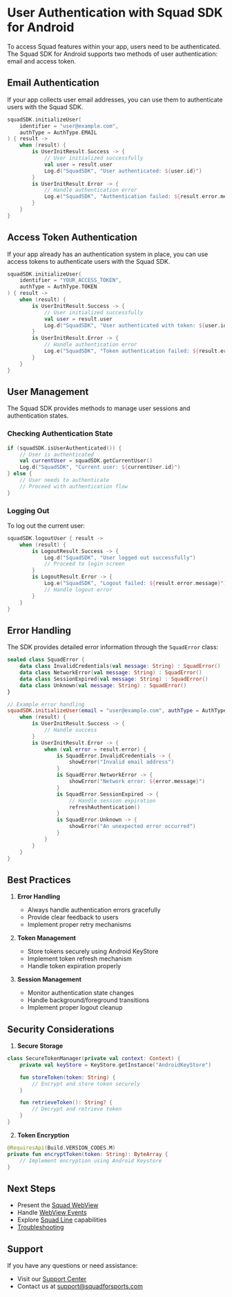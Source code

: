 # User Authentication with Squad SDK for Android

To access Squad features within your app, users need to be authenticated. The Squad SDK for Android supports two methods of user authentication: email and access token.

## Email Authentication

If your app collects user email addresses, you can use them to authenticate users with the Squad SDK.

```kotlin
squadSDK.initializeUser(
    identifier = "user@example.com",
    authType = AuthType.EMAIL
) { result ->
    when (result) {
        is UserInitResult.Success -> {
            // User initialized successfully
            val user = result.user
            Log.d("SquadSDK", "User authenticated: ${user.id}")
        }
        is UserInitResult.Error -> {
            // Handle authentication error
            Log.e("SquadSDK", "Authentication failed: ${result.error.message}")
        }
    }
}
```

## Access Token Authentication

If your app already has an authentication system in place, you can use access tokens to authenticate users with the Squad SDK.

```kotlin
squadSDK.initializeUser(
    identifier = "YOUR_ACCESS_TOKEN",
    authType = AuthType.TOKEN
) { result ->
    when (result) {
        is UserInitResult.Success -> {
            // User initialized successfully
            val user = result.user
            Log.d("SquadSDK", "User authenticated with token: ${user.id}")
        }
        is UserInitResult.Error -> {
            // Handle authentication error
            Log.e("SquadSDK", "Token authentication failed: ${result.error.message}")
        }
    }
}
```

## User Management

The Squad SDK provides methods to manage user sessions and authentication states.

### Checking Authentication State

```kotlin
if (squadSDK.isUserAuthenticated()) {
    // User is authenticated
    val currentUser = squadSDK.getCurrentUser()
    Log.d("SquadSDK", "Current user: ${currentUser.id}")
} else {
    // User needs to authenticate
    // Proceed with authentication flow
}
```

### Logging Out

To log out the current user:

```kotlin
squadSDK.logoutUser { result ->
    when (result) {
        is LogoutResult.Success -> {
            Log.d("SquadSDK", "User logged out successfully")
            // Proceed to login screen
        }
        is LogoutResult.Error -> {
            Log.e("SquadSDK", "Logout failed: ${result.error.message}")
            // Handle logout error
        }
    }
}
```

## Error Handling

The SDK provides detailed error information through the `SquadError` class:

```kotlin
sealed class SquadError {
    data class InvalidCredentials(val message: String) : SquadError()
    data class NetworkError(val message: String) : SquadError()
    data class SessionExpired(val message: String) : SquadError()
    data class Unknown(val message: String) : SquadError()
}

// Example error handling
squadSDK.initializeUser(email = "user@example.com", authType = AuthType.EMAIL) { result ->
    when (result) {
        is UserInitResult.Success -> {
            // Handle success
        }
        is UserInitResult.Error -> {
            when (val error = result.error) {
                is SquadError.InvalidCredentials -> {
                    showError("Invalid email address")
                }
                is SquadError.NetworkError -> {
                    showError("Network error: ${error.message}")
                }
                is SquadError.SessionExpired -> {
                    // Handle session expiration
                    refreshAuthentication()
                }
                is SquadError.Unknown -> {
                    showError("An unexpected error occurred")
                }
            }
        }
    }
}
```

## Best Practices

1. **Error Handling**

   - Always handle authentication errors gracefully
   - Provide clear feedback to users
   - Implement proper retry mechanisms

2. **Token Management**

   - Store tokens securely using Android KeyStore
   - Implement token refresh mechanism
   - Handle token expiration properly

3. **Session Management**
   - Monitor authentication state changes
   - Handle background/foreground transitions
   - Implement proper logout cleanup

## Security Considerations

1. **Secure Storage**

```kotlin
class SecureTokenManager(private val context: Context) {
    private val keyStore = KeyStore.getInstance("AndroidKeyStore")

    fun storeToken(token: String) {
        // Encrypt and store token securely
    }

    fun retrieveToken(): String? {
        // Decrypt and retrieve token
    }
}
```

2. **Token Encryption**

```kotlin
@RequiresApi(Build.VERSION_CODES.M)
private fun encryptToken(token: String): ByteArray {
    // Implement encryption using Android Keystore
}
```

## Next Steps

- Present the [Squad WebView](../webview-integration.md)
- Handle [WebView Events](webview-events.md)
- Explore [Squad Line](../squad-line.md) capabilities
- [Troubleshooting](troubleshooting.md)

## Support

If you have any questions or need assistance:

- Visit our [Support Center](https://support.squadforsports.com)
- Contact us at support@squadforsports.com
